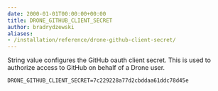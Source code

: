 ```yaml
---
date: 2000-01-01T00:00:00+00:00
title: DRONE_GITHUB_CLIENT_SECRET
author: bradrydzewski
aliases:
- /installation/reference/drone-github-client-secret/
---
```


String value configures the GitHub oauth client secret. This is used to authorize access to GitHub on behalf of a Drone user.

```
DRONE_GITHUB_CLIENT_SECRET=7c229228a77d2cbddaa61ddc78d45e
```